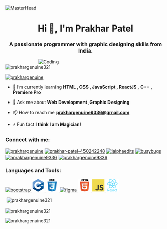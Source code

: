![MasterHead](https://mir-s3-cdn-cf.behance.net/project_modules/max_1200/79731568097599.5b50bca477735.jpg)
<h1 align="center">Hi 👋, I'm Prakhar Patel</h1>
<h3 align="center">A passionate programmer with graphic designing skills from India.</h3>
<img align="right" alt="Coding" width="400" src="https://i.pinimg.com/originals/68/f3/ff/68f3ff8ddc1699f6234abee4e1d58dd9.gif">


<p align="left"> <img src="https://komarev.com/ghpvc/?username=prakhargenuine321&label=Profile%20views&color=0e75b6&style=flat" alt="prakhargenuine321" /> </p>

<p align="left"> <a href="https://twitter.com/prakhargenuine" target="blank"><img src="https://img.shields.io/twitter/follow/prakhargenuine?logo=twitter&style=for-the-badge" alt="prakhargenuine" /></a> </p>

- 🌱 I’m currently learning **HTML , CSS , JavaScript , ReactJS , C++ , Premiere Pro**

- 💬 Ask me about **Web Development ,Graphic Designing**

- 📫 How to reach me **prakhargenuine9336@gmail.com**

- ⚡ Fun fact **I think I am Magician!**

<h3 align="left">Connect with me:</h3>
<p align="left">
<a href="https://twitter.com/prakhargenuine" target="blank"><img align="center" src="https://raw.githubusercontent.com/rahuldkjain/github-profile-readme-generator/master/src/images/icons/Social/twitter.svg" alt="prakhargenuine" height="30" width="40" /></a>
<a href="https://linkedin.com/in/prakhar-patel-450242248" target="blank"><img align="center" src="https://raw.githubusercontent.com/rahuldkjain/github-profile-readme-generator/master/src/images/icons/Social/linked-in-alt.svg" alt="prakhar-patel-450242248" height="30" width="40" /></a>
<a href="https://instagram.com/ialphaedits" target="blank"><img align="center" src="https://raw.githubusercontent.com/rahuldkjain/github-profile-readme-generator/master/src/images/icons/Social/instagram.svg" alt="ialphaedits" height="30" width="40" /></a>
<a href="https://www.youtube.com/@busybugs" target="blank"><img align="center" src="https://raw.githubusercontent.com/rahuldkjain/github-profile-readme-generator/master/src/images/icons/Social/youtube.svg" alt="busybugs" height="30" width="40" /></a>
<a href="https://www.leetcode.com/u/prakhargenuine9336" target="blank"><img align="center" src="https://raw.githubusercontent.com/rahuldkjain/github-profile-readme-generator/master/src/images/icons/Social/leet-code.svg" alt="hprakhargenuine9336" height="30" width="40" /></a>
<a href="https://auth.geeksforgeeks.org/user/prakhargenuine9336" target="blank"><img align="center" src="https://raw.githubusercontent.com/rahuldkjain/github-profile-readme-generator/master/src/images/icons/Social/geeks-for-geeks.svg" alt="prakhargenuine9336" height="30" width="40" /></a>
</p>

<h3 align="left">Languages and Tools:</h3>
<p align="left"> <a href="https://getbootstrap.com" target="_blank" rel="noreferrer"> <img src="https://e7.pngegg.com/pngimages/439/345/png-clipart-bootstrap-logo-thumbnail-tech-companies.png" alt="bootstrap" width="40" height="40"/> </a> <a href="https://www.w3schools.com/cpp/" target="_blank" rel="noreferrer"> <img src="https://raw.githubusercontent.com/devicons/devicon/master/icons/cplusplus/cplusplus-original.svg" alt="cplusplus" width="40" height="40"/> </a> <a href="https://www.w3schools.com/css/" target="_blank" rel="noreferrer"> <img src="https://raw.githubusercontent.com/devicons/devicon/master/icons/css3/css3-original-wordmark.svg" alt="css3" width="40" height="40"/> </a> <a href="https://www.figma.com/" target="_blank" rel="noreferrer"> <img src="https://www.vectorlogo.zone/logos/figma/figma-icon.svg" alt="figma" width="40" height="40"/> </a> <a href="https://www.w3.org/html/" target="_blank" rel="noreferrer"> <img src="https://raw.githubusercontent.com/devicons/devicon/master/icons/html5/html5-original-wordmark.svg" alt="html5" width="40" height="40"/> </a> <a href="https://developer.mozilla.org/en-US/docs/Web/JavaScript" target="_blank" rel="noreferrer"> <img src="https://raw.githubusercontent.com/devicons/devicon/master/icons/javascript/javascript-original.svg" alt="javascript" width="40" height="40"/> </a> <a href="https://reactjs.org/" target="_blank" rel="noreferrer"> <img src="https://raw.githubusercontent.com/devicons/devicon/master/icons/react/react-original-wordmark.svg" alt="react" width="40" height="40"/> </a> </p>

<p>&nbsp;<img align="center" src="https://github-readme-stats.vercel.app/api?username=prakhargenuine321&show_icons=true&theme=dark&locale=en" alt="prakhargenuine321" /></p>
<p><img align="center" src="https://github-readme-streak-stats.herokuapp.com/?user=prakhargenuine321&theme=dark" alt="prakhargenuine321" /></p>
<p><img align="left" src="https://github-readme-stats.vercel.app/api/top-langs?username=prakhargenuine321&show_icons=true&locale=en&layout=compact&theme=dark" alt="prakhargenuine321" /></p>


